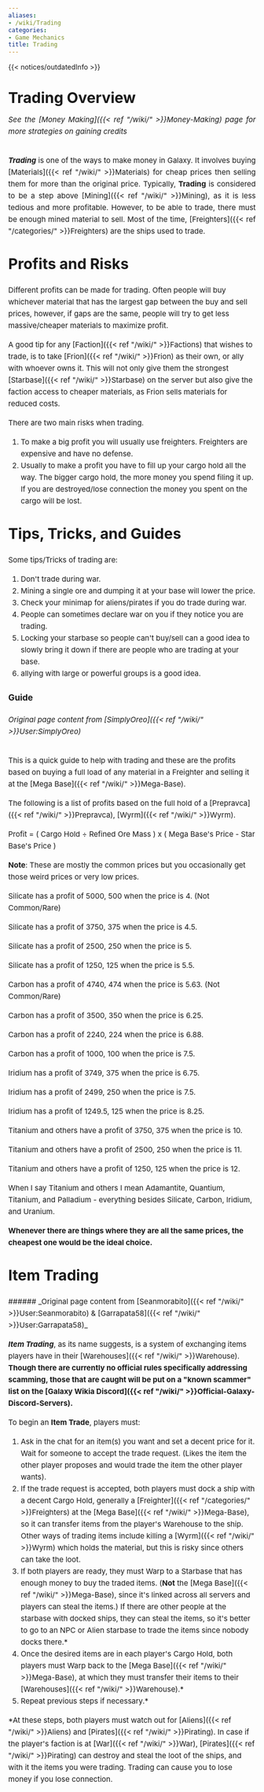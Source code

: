 ```yaml
---
aliases:
- /wiki/Trading
categories:
- Game Mechanics
title: Trading
---
```


{{< notices/outdatedInfo >}} <div class="cardcontainer" style="font-size: 15px; line-height: 24px;" align="justify">
# Trading Overview

###### _See the [Money Making]({{< ref "/wiki/" >}}Money-Making) page for more strategies on gaining credits_

**_Trading_** is one of the ways to make money in Galaxy. It involves buying [Materials]({{< ref "/wiki/" >}}Materials) for cheap prices then selling them for more than the original price. Typically, **Trading** is considered to be a step above [Mining]({{< ref "/wiki/" >}}Mining), as it is less tedious and more profitable. However, to be able to trade, there must be enough mined material to sell. Most of the time, [Freighters]({{< ref "/categories/" >}}Freighters) are the ships used to trade.

<div class="TDiv shadowhover">
<h1 class="mw-customtoggle-ProfitsRisks shipclass">

Profits and Risks

</h1>
<div class="mw-collapsible mw-collapsed content" id="mw-customcollapsible-ProfitsRisks" align="left">

Different profits can be made for trading. Often people will buy whichever material that has the largest gap between the buy and sell prices, however, if gaps are the same, people will try to get less massive/cheaper materials to maximize profit.

A good tip for any [Faction]({{< ref "/wiki/" >}}Factions) that wishes to trade, is to take [Frion]({{< ref "/wiki/" >}}Frion) as their own, or ally with whoever owns it. This will not only give them the strongest [Starbase]({{< ref "/wiki/" >}}Starbase) on the server but also give the faction access to cheaper materials, as Frion sells materials for reduced costs.

There are two main risks when trading.

1.  To make a big profit you will usually use freighters. Freighters are expensive and have no defense.
2.  Usually to make a profit you have to fill up your cargo hold all the way. The bigger cargo hold, the more money you spend filing it up. If you are destroyed/lose connection the money you spent on the cargo will be lost.

</div>
</div>
<div class="TDiv shadowhover">
<h1 class="mw-customtoggle-TipsTricks shipclass">

Tips, Tricks, and Guides

</h1>
<div class="mw-collapsible mw-collapsed content" id="mw-customcollapsible-TipsTricks" align="left">

Some tips/Tricks of trading are:

1.  Don't trade during war.
2.  Mining a single ore and dumping it at your base will lower the price.
3.  Check your minimap for aliens/pirates if you do trade during war.
4.  People can sometimes declare war on you if they notice you are trading.
5.  Locking your starbase so people can't buy/sell can a good idea to slowly bring it down if there are people who are trading at your base.
6.  allying with large or powerful groups is a good idea.

### **Guide**

###### _Original page content from [SimplyOreo]({{< ref "/wiki/" >}}User:SimplyOreo)_

This is a quick guide to help with trading and these are the profits based on buying a full load of any material in a Freighter and selling it at the [Mega Base]({{< ref "/wiki/" >}}Mega-Base).

The following is a list of profits based on the full hold of a [Prepravca]({{< ref "/wiki/" >}}Prepravca), [Wyrm]({{< ref "/wiki/" >}}Wyrm).

Profit = ( Cargo Hold ÷ Refined Ore Mass ) x ( Mega Base's Price - Star Base's Price )

**Note**: These are mostly the common prices but you occasionally get those weird prices or very low prices.

Silicate has a profit of 5000, 500 when the price is 4. (Not Common/Rare)

Silicate has a profit of 3750, 375 when the price is 4.5.

Silicate has a profit of 2500, 250 when the price is 5.

Silicate has a profit of 1250, 125 when the price is 5.5.

Carbon has a profit of 4740, 474 when the price is 5.63. (Not Common/Rare)

Carbon has a profit of 3500, 350 when the price is 6.25.

Carbon has a profit of 2240, 224 when the price is 6.88.

Carbon has a profit of 1000, 100 when the price is 7.5.

Iridium has a profit of 3749, 375 when the price is 6.75.

Iridium has a profit of 2499, 250 when the price is 7.5.

Iridium has a profit of 1249.5, 125 when the price is 8.25.

Titanium and others have a profit of 3750, 375 when the price is 10.

Titanium and others have a profit of 2500, 250 when the price is 11.

Titanium and others have a profit of 1250, 125 when the price is 12.

When I say Titanium and others I mean Adamantite, Quantium, Titanium, and Palladium - everything besides Silicate, Carbon, Iridium, and Uranium.

**Whenever there are things where they are all the same prices, the cheapest one would be the ideal choice.**

</div>
</div>
<div class="TDiv shadowhover">
<h1 class="mw-customtoggle-Tips shipclass">

Item Trading

</h1>
<div class="mw-collapsible mw-collapsed content" id="mw-customcollapsible-Tips" align="left">
###### _Original page content from [Seanmorabito]({{< ref "/wiki/" >}}User:Seanmorabito) & [Garrapata58]({{< ref "/wiki/" >}}User:Garrapata58)_

**_Item Trading_**, as its name suggests, is a system of exchanging items players have in their [Warehouses]({{< ref "/wiki/" >}}Warehouse). **Though there are currently no official rules specifically addressing scamming, those that are caught will be put on a "known scammer" list on the [Galaxy Wikia Discord]({{< ref "/wiki/" >}}Official-Galaxy-Discord-Servers).**

To begin an **Item Trade**, players must:

1.  Ask in the chat for an item(s) you want and set a decent price for it. Wait for someone to accept the trade request. (Likes the item the other player proposes and would trade the item the other player wants).
2.  If the trade request is accepted, both players must dock a ship with a decent Cargo Hold, generally a [Freighter]({{< ref "/categories/" >}}Freighters) at the [Mega Base]({{< ref "/wiki/" >}}Mega-Base), so it can transfer items from the player's Warehouse to the ship. Other ways of trading items include killing a [Wyrm]({{< ref "/wiki/" >}}Wyrm) which holds the material, but this is risky since others can take the loot.
3.  If both players are ready, they must Warp to a Starbase that has enough money to buy the traded items. (**Not** the [Mega Base]({{< ref "/wiki/" >}}Mega-Base), since it's linked across all servers and players can steal the items.) If there are other people at the starbase with docked ships, they can steal the items, so it's better to go to an NPC or Alien starbase to trade the items since nobody docks there.*
4.  Once the desired items are in each player's Cargo Hold, both players must Warp back to the [Mega Base]({{< ref "/wiki/" >}}Mega-Base), at which they must transfer their items to their [Warehouses]({{< ref "/wiki/" >}}Warehouse).*
5.  Repeat previous steps if necessary.*

*At these steps, both players must watch out for [Aliens]({{< ref "/wiki/" >}}Aliens) and [Pirates]({{< ref "/wiki/" >}}Pirating). In case if the player's faction is at [War]({{< ref "/wiki/" >}}War), [Pirates]({{< ref "/wiki/" >}}Pirating) can destroy and steal the loot of the ships, and with it the items you were trading. Trading can cause you to lose money if you lose connection.

</div>
</div>
</div>